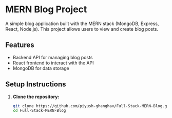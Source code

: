 # MERN Blog Project

A simple blog application built with the MERN stack (MongoDB, Express, React, Node.js). This project allows users to view and create blog posts.

## Features

- Backend API for managing blog posts
- React frontend to interact with the API
- MongoDB for data storage

## Setup Instructions

1. **Clone the repository:**

   ```bash
   git clone https://github.com/piyush-ghanghav/Full-Stack-MERN-Blog.git
   cd Full-Stack-MERN-Blog
